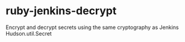 # ruby-jenkins-decrypt
Encrypt and decrypt secrets using the same cryptography as Jenkins Hudson.util.Secret
